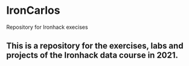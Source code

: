 # IronCarlos
Repository for Ironhack execises

## This is a repository for the exercises, labs and projects of the Ironhack data course in 2021.
